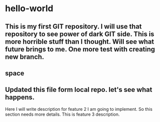 # hello-world
This is my first GIT repository.
I will use that repository to see power of dark GIT side.
This is more horrible stuff than I thought. Will see what future brings to me.
One more test with creating new branch.
--------------------------------------------------------------------
space
--------------------------------------------------------------------
Updated this file form local repo. let's see what happens.
--------------------------------------------------------------------
Here I will write description for feature 2 I am going to implement.
So this section needs more details.
This is feature 3 description.